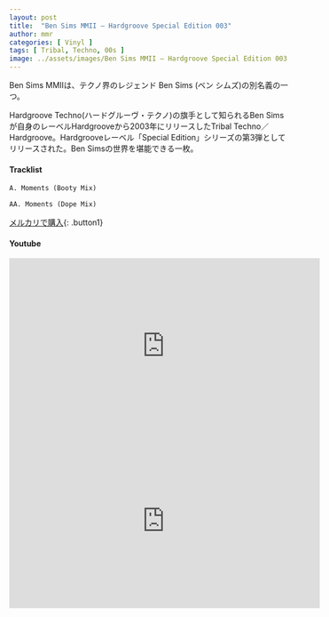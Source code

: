 ```yaml
---
layout: post
title:  "Ben Sims MMII – Hardgroove Special Edition 003"
author: mmr
categories: [ Vinyl ]
tags: [ Tribal, Techno, 00s ]
image: ../assets/images/Ben Sims MMII – Hardgroove Special Edition 003.jpg
---
```


Ben Sims MMIIは、テクノ界のレジェンド Ben Sims (ベン シムズ)の別名義の一つ。

Hardgroove Techno(ハードグルーヴ・テクノ)の旗手として知られるBen Simsが自身のレーベルHardgrooveから2003年にリリースしたTribal Techno／Hardgroove。Hardgrooveレーベル「Special Edition」シリーズの第3弾としてリリースされた。Ben Simsの世界を堪能できる一枚。

#### Tracklist
```md
A. Moments (Booty Mix)

AA. Moments (Dope Mix)
```

[メルカリで購入](https://jp.mercari.com/item/m71931635623?afid=6142608987){: .button1}

#### Youtube
<iframe width="560" height="315" src="https://www.youtube.com/embed/i76uIbe_t10?si=MupEyZULW7ypU1YZ" title="YouTube video player" frameborder="0" allow="accelerometer; autoplay; clipboard-write; encrypted-media; gyroscope; picture-in-picture; web-share" referrerpolicy="strict-origin-when-cross-origin" allowfullscreen></iframe>

<iframe width="560" height="315" src="https://www.youtube.com/embed/RhMMlxMPsvA?si=8lgM3UbptNISG5z5" title="YouTube video player" frameborder="0" allow="accelerometer; autoplay; clipboard-write; encrypted-media; gyroscope; picture-in-picture; web-share" referrerpolicy="strict-origin-when-cross-origin" allowfullscreen></iframe>